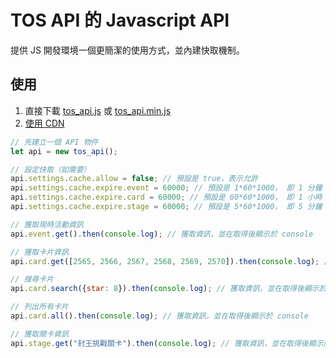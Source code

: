 # TOS API 的 Javascript API
提供 JS 開發環境一個更簡潔的使用方式，並內建快取機制。

## 使用
1. 直接下載 [tos_api.js](https://github.com/pascal-the-elf/TOS-API/raw/main/API/js/tos_api.js) 或 [tos_api.min.js](https://github.com/pascal-the-elf/TOS-API/raw/main/API/js/tos_api.min.js)
2. [使用 CDN](https://cdn.jsdelivr.net/gh/pascal-the-elf/TOS-API@latest/API/js/tos_api.min.js)

```javascript
// 先建立一個 API 物件
let api = new tos_api();

// 設定快取（如需要）
api.settings.cache.allow = false; // 預設是 true，表示允許
api.settings.cache.expire.event = 60000; // 預設是 1*60*1000， 即 1 分鐘
api.settings.cache.expire.card = 60000; // 預設是 60*60*1000， 即 1 小時
api.settings.cache.expire.stage = 60000; // 預設是 5*60*1000， 即 5 分鐘

// 獲取現時活動資訊
api.event.get().then(console.log); // 獲取資訊，並在取得後顯示於 console

// 獲取卡片資訊
api.card.get([2565, 2566, 2567, 2568, 2569, 2570]).then(console.log); // 獲取資訊，並在取得後顯示於 console

// 搜尋卡片
api.card.search({star: 8}).then(console.log); // 獲取資訊，並在取得後顯示於 console

// 列出所有卡片
api.card.all().then(console.log); // 獲取資訊，並在取得後顯示於 console

// 獲取關卡資訊
api.stage.get("封王挑戰關卡").then(console.log); // 獲取資訊，並在取得後顯示於 console

```
